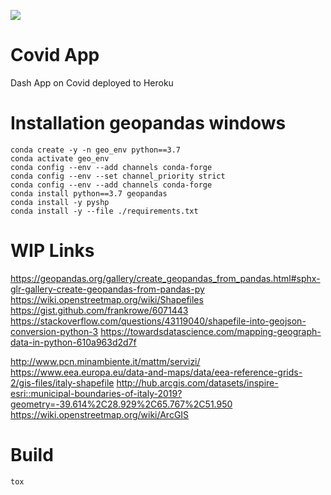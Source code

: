 ![](https://github.com/giuliafiorucci/covid_app/workflows/integration/badge.svg)
# Covid App
Dash App on Covid deployed to Heroku

# Installation geopandas windows
```
conda create -y -n geo_env python==3.7
conda activate geo_env
conda config --env --add channels conda-forge
conda config --env --set channel_priority strict
conda config --env --add channels conda-forge
conda install python==3.7 geopandas
conda install -y pyshp
conda install -y --file ./requirements.txt
```

# WIP Links
https://geopandas.org/gallery/create_geopandas_from_pandas.html#sphx-glr-gallery-create-geopandas-from-pandas-py
https://wiki.openstreetmap.org/wiki/Shapefiles
https://gist.github.com/frankrowe/6071443
https://stackoverflow.com/questions/43119040/shapefile-into-geojson-conversion-python-3
https://towardsdatascience.com/mapping-geograph-data-in-python-610a963d2d7f

http://www.pcn.minambiente.it/mattm/servizi/
https://www.eea.europa.eu/data-and-maps/data/eea-reference-grids-2/gis-files/italy-shapefile
http://hub.arcgis.com/datasets/inspire-esri::municipal-boundaries-of-italy-2019?geometry=-39.614%2C28.929%2C65.767%2C51.950
https://wiki.openstreetmap.org/wiki/ArcGIS

# Build
`tox`